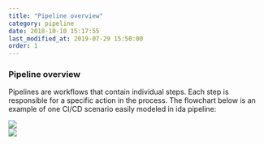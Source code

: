 ```yaml
---
title: "Pipeline overview"
category: pipeline
date: 2018-10-10 15:17:55
last_modified_at: 2019-07-29 15:50:00
order: 1
---
```

### Pipeline overview
Pipelines are workflows that contain individual steps. Each step is responsible for a specific action in the process. The flowchart below is an example of one CI/CD scenario easily modeled in ida pipeline:

![][pipeline_overview]  
![][pipeline_deployment_detail]  

[pipeline_overview]: ../images/pipeline/pipeline_overview.png
[pipeline_deployment_detail]: ../images/pipeline/pipeline_deployment_detail.png
